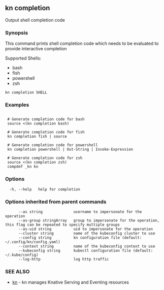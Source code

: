 ## kn completion

Output shell completion code

### Synopsis


This command prints shell completion code which needs to be evaluated
to provide interactive completion

Supported Shells:
 - bash
 - fish
 - powershell
 - zsh

```
kn completion SHELL
```

### Examples

```

 # Generate completion code for bash
 source <(kn completion bash)

 # Generate completion code for fish
 kn completion fish | source

 # Generate completion code for powershell
 kn completion powershell | Out-String | Invoke-Expression

 # Generate completion code for zsh
 source <(kn completion zsh)
 compdef _kn kn
```

### Options

```
  -h, --help   help for completion
```

### Options inherited from parent commands

```
      --as string              username to impersonate for the operation
      --as-group stringArray   group to impersonate for the operation, this flag can be repeated to specify multiple groups
      --as-uid string          uid to impersonate for the operation
      --cluster string         name of the kubeconfig cluster to use
      --config string          kn configuration file (default: ~/.config/kn/config.yaml)
      --context string         name of the kubeconfig context to use
      --kubeconfig string      kubectl configuration file (default: ~/.kube/config)
      --log-http               log http traffic
```

### SEE ALSO

* [kn](kn.md)	 - kn manages Knative Serving and Eventing resources

